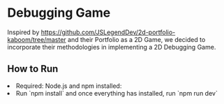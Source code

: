 <h1>Debugging Game</h1>

Inspired by https://github.com/JSLegendDev/2d-portfolio-kaboom/tree/master and their Portfolio as a 2D Game, we decided to incorporate their methodologies in implementing a 2D Debugging Game.

<h2>How to Run</h2>
<li>Required: Node.js and npm installed: </li>
<li>Run `npm install` and once everything has installed, run `npm run dev`</li>
